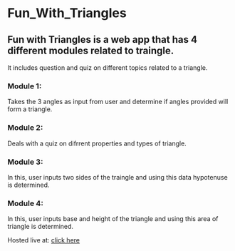 # Fun_With_Triangles
## Fun with Triangles is a web app that has 4 different modules related to traingle.
It includes question and quiz on different topics related to a triangle.
### Module 1:
Takes the 3 angles as input from user and determine if angles provided will form a triangle.
### Module 2:
Deals with a quiz on difrrent properties and types of triangle.
### Module 3:
In this, user inputs two sides of the traingle and using this data hypotenuse is determined.
### Module 4:
In this, user inputs base and height of the triangle and using this area of triangle is determined.

Hosted live at: [click here](https://secretsoftriangle.netlify.app)
 
